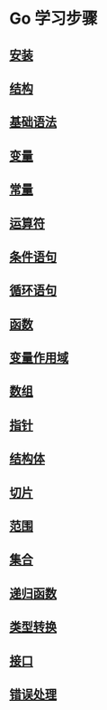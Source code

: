 # Go 学习步骤

## [安装](./go_install.md)

## [结构](./go_struct.md)

## [基础语法](./go_data_type.md)

## [变量](./go_variables.md)

## [常量](./go_constant.md)

## [运算符](./go_operator.md)

## [条件语句](./go_decision_making.md)

## [循环语句](./go_loop.md)

## [函数](./go_function.md)

## [变量作用域](./go_scope_rule.md)

## [数组](./go_array.md)

## [指针](./go_pointer.md)

## [结构体](./go_structure.md)

## [切片](./go_slice.md)

## [范围](./go_range.md)

## [集合](./go_map.md)

## [递归函数](./go_recursive.md)

## [类型转换](./go_type_casting.md)

## [接口](./go_interface.md)

## [错误处理](./go_error_handling.md)